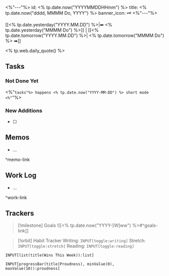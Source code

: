 <%"---"%>
id: <% tp.date.now("YYYYMMDDHHmm") %>
title: <% tp.date.now("dddd, MMMM Do, YYYY") %>
banner_icon: 🗝️
<%"---"%>

[[<% tp.date.yesterday("YYYY.MM.DD") %>|⬅ <% tp.date.yesterday("MMMM Do") %>]] | [[<% tp.date.tomorrow("YYYY.MM.DD") %>| <% tp.date.tomorrow("MMMM Do") %> ➡]]

<% tp.web.daily_quote() %>

## Tasks

### Not Done Yet

<%"```tasks"%>
happens <% tp.date.now("YYYY-MM-DD") %>
short mode
<%"```"%>

### New Additions

- [ ] 

## Memos

- …

^memo-link

## Work Log

- …

^work-link

## Trackers

> [!milestone] Goals
> ![[<% tp.date.now("YYYY-[W]ww") %>#^goals-link]]

> [!orbit] Habit Tracker
> Writing: `INPUT[toggle:writing]` Stretch: `INPUT[toggle:stretch]` Reading: `INPUT[toggle:reading]`

```meta-bind
INPUT[list(title(Wins This Week)):list]
```

```meta-bind
INPUT[progressBar(title(Proudness), minValue(0), maxValue(10)):proudness]
```

